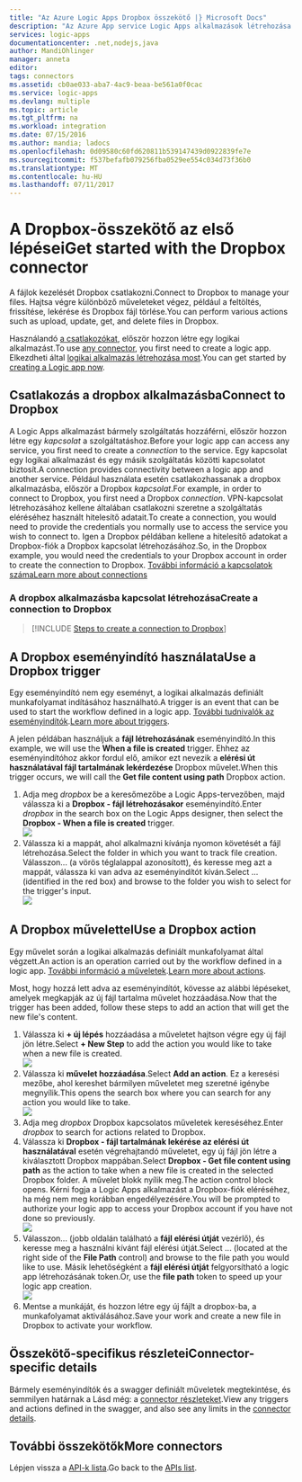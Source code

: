 ```yaml
---
title: "Az Azure Logic Apps Dropbox összekötő |} Microsoft Docs"
description: "Az Azure App service Logic Apps alkalmazások létrehozása A fájlok kezelését Dropbox csatlakozni. Hajtsa végre különböző műveleteket végez, például a feltöltés, frissítése, lekérése és Dropbox fájl törlése."
services: logic-apps
documentationcenter: .net,nodejs,java
author: MandiOhlinger
manager: anneta
editor: 
tags: connectors
ms.assetid: cb0ae033-aba7-4ac9-beaa-be561a0f0cac
ms.service: logic-apps
ms.devlang: multiple
ms.topic: article
ms.tgt_pltfrm: na
ms.workload: integration
ms.date: 07/15/2016
ms.author: mandia; ladocs
ms.openlocfilehash: 0d09580c60fd620811b539147439d0922839fe7e
ms.sourcegitcommit: f537befafb079256fba0529ee554c034d73f36b0
ms.translationtype: MT
ms.contentlocale: hu-HU
ms.lasthandoff: 07/11/2017
---
```

# <a name="get-started-with-the-dropbox-connector"></a><span data-ttu-id="551a3-105">A Dropbox-összekötő az első lépései</span><span class="sxs-lookup"><span data-stu-id="551a3-105">Get started with the Dropbox connector</span></span>
<span data-ttu-id="551a3-106">A fájlok kezelését Dropbox csatlakozni.</span><span class="sxs-lookup"><span data-stu-id="551a3-106">Connect to Dropbox to manage your files.</span></span> <span data-ttu-id="551a3-107">Hajtsa végre különböző műveleteket végez, például a feltöltés, frissítése, lekérése és Dropbox fájl törlése.</span><span class="sxs-lookup"><span data-stu-id="551a3-107">You can perform various actions such as upload, update, get, and delete files in Dropbox.</span></span>

<span data-ttu-id="551a3-108">Használandó [a csatlakozókat](apis-list.md), először hozzon létre egy logikai alkalmazást.</span><span class="sxs-lookup"><span data-stu-id="551a3-108">To use [any connector](apis-list.md), you first need to create a logic app.</span></span> <span data-ttu-id="551a3-109">Elkezdheti által [logikai alkalmazás létrehozása most](../logic-apps/logic-apps-create-a-logic-app.md).</span><span class="sxs-lookup"><span data-stu-id="551a3-109">You can get started by [creating a Logic app now](../logic-apps/logic-apps-create-a-logic-app.md).</span></span>

## <a name="connect-to-dropbox"></a><span data-ttu-id="551a3-110">Csatlakozás a dropbox alkalmazásba</span><span class="sxs-lookup"><span data-stu-id="551a3-110">Connect to Dropbox</span></span>
<span data-ttu-id="551a3-111">A Logic Apps alkalmazást bármely szolgáltatás hozzáférni, először hozzon létre egy *kapcsolat* a szolgáltatáshoz.</span><span class="sxs-lookup"><span data-stu-id="551a3-111">Before your logic app can access any service, you first need to create a *connection* to the service.</span></span> <span data-ttu-id="551a3-112">Egy kapcsolat egy logikai alkalmazást és egy másik szolgáltatás közötti kapcsolatot biztosít.</span><span class="sxs-lookup"><span data-stu-id="551a3-112">A connection provides connectivity between a logic app and another service.</span></span> <span data-ttu-id="551a3-113">Például használata esetén csatlakozhassanak a dropbox alkalmazásba, először a Dropbox *kapcsolat*.</span><span class="sxs-lookup"><span data-stu-id="551a3-113">For example, in order to connect to Dropbox, you first need a Dropbox *connection*.</span></span> <span data-ttu-id="551a3-114">VPN-kapcsolat létrehozásához kellene általában csatlakozni szeretne a szolgáltatás eléréséhez használt hitelesítő adatait.</span><span class="sxs-lookup"><span data-stu-id="551a3-114">To create a connection, you would need to provide the credentials you normally use to access the service you wish to connect to.</span></span> <span data-ttu-id="551a3-115">Igen a Dropbox példában kellene a hitelesítő adatokat a Dropbox-fiók a Dropbox kapcsolat létrehozásához.</span><span class="sxs-lookup"><span data-stu-id="551a3-115">So, in the Dropbox example, you would need the credentials to your Dropbox account in order to create the connection to Dropbox.</span></span> [<span data-ttu-id="551a3-116">További információ a kapcsolatok száma</span><span class="sxs-lookup"><span data-stu-id="551a3-116">Learn more about connections</span></span>]()

### <a name="create-a-connection-to-dropbox"></a><span data-ttu-id="551a3-117">A dropbox alkalmazásba kapcsolat létrehozása</span><span class="sxs-lookup"><span data-stu-id="551a3-117">Create a connection to Dropbox</span></span>
> [!INCLUDE [Steps to create a connection to Dropbox](../../includes/connectors-create-api-dropbox.md)]
> 
> 

## <a name="use-a-dropbox-trigger"></a><span data-ttu-id="551a3-118">A Dropbox eseményindító használata</span><span class="sxs-lookup"><span data-stu-id="551a3-118">Use a Dropbox trigger</span></span>
<span data-ttu-id="551a3-119">Egy eseményindító nem egy eseményt, a logikai alkalmazás definiált munkafolyamat indításához használható.</span><span class="sxs-lookup"><span data-stu-id="551a3-119">A trigger is an event that can be used to start the workflow defined in a logic app.</span></span> <span data-ttu-id="551a3-120">[További tudnivalók az eseményindítók](../logic-apps/logic-apps-what-are-logic-apps.md#logic-app-concepts).</span><span class="sxs-lookup"><span data-stu-id="551a3-120">[Learn more about triggers](../logic-apps/logic-apps-what-are-logic-apps.md#logic-app-concepts).</span></span>

<span data-ttu-id="551a3-121">A jelen példában használjuk a **fájl létrehozásának** eseményindító.</span><span class="sxs-lookup"><span data-stu-id="551a3-121">In this example, we will use the **When a file is created** trigger.</span></span> <span data-ttu-id="551a3-122">Ehhez az eseményindítóhoz akkor fordul elő, amikor ezt nevezik a **elérési út használatával fájl tartalmának lekérdezése** Dropbox művelet.</span><span class="sxs-lookup"><span data-stu-id="551a3-122">When this trigger occurs, we will call the **Get file content using path** Dropbox action.</span></span> 

1. <span data-ttu-id="551a3-123">Adja meg *dropbox* be a keresőmezőbe a Logic Apps-tervezőben, majd válassza ki a **Dropbox - fájl létrehozásakor** eseményindító.</span><span class="sxs-lookup"><span data-stu-id="551a3-123">Enter *dropbox* in the search box on the Logic Apps designer, then select the **Dropbox - When a file is created** trigger.</span></span>      
   ![](../../includes/media/connectors-create-api-dropbox/using-dropbox-trigger.PNG)  
2. <span data-ttu-id="551a3-124">Válassza ki a mappát, ahol alkalmazni kívánja nyomon követését a fájl létrehozása.</span><span class="sxs-lookup"><span data-stu-id="551a3-124">Select the folder in which you want to track file creation.</span></span> <span data-ttu-id="551a3-125">Válasszon... (a vörös téglalappal azonosított), és keresse meg azt a mappát, válassza ki van adva az eseményindítót kíván.</span><span class="sxs-lookup"><span data-stu-id="551a3-125">Select ... (identified in the red box) and browse to the folder you wish to select for the trigger's input.</span></span>  
   ![](../../includes/media/connectors-create-api-dropbox/using-dropbox-trigger-2.PNG)  

## <a name="use-a-dropbox-action"></a><span data-ttu-id="551a3-126">A Dropbox művelettel</span><span class="sxs-lookup"><span data-stu-id="551a3-126">Use a Dropbox action</span></span>
<span data-ttu-id="551a3-127">Egy művelet során a logikai alkalmazás definiált munkafolyamat által végzett.</span><span class="sxs-lookup"><span data-stu-id="551a3-127">An action is an operation carried out by the workflow defined in a logic app.</span></span> <span data-ttu-id="551a3-128">[További információ a műveletek](../logic-apps/logic-apps-what-are-logic-apps.md#logic-app-concepts).</span><span class="sxs-lookup"><span data-stu-id="551a3-128">[Learn more about actions](../logic-apps/logic-apps-what-are-logic-apps.md#logic-app-concepts).</span></span>

<span data-ttu-id="551a3-129">Most, hogy hozzá lett adva az eseményindítót, kövesse az alábbi lépéseket, amelyek megkapják az új fájl tartalma művelet hozzáadása.</span><span class="sxs-lookup"><span data-stu-id="551a3-129">Now that the trigger has been added, follow these steps to add an action that will get the new file's content.</span></span>

1. <span data-ttu-id="551a3-130">Válassza ki **+ új lépés** hozzáadása a műveletet hajtson végre egy új fájl jön létre.</span><span class="sxs-lookup"><span data-stu-id="551a3-130">Select **+ New Step** to add the action you would like to take when a new file is created.</span></span>  
   ![](../../includes/media/connectors-create-api-dropbox/using-dropbox-action.PNG)
2. <span data-ttu-id="551a3-131">Válassza ki **művelet hozzáadása**.</span><span class="sxs-lookup"><span data-stu-id="551a3-131">Select **Add an action**.</span></span> <span data-ttu-id="551a3-132">Ez a keresési mezőbe, ahol kereshet bármilyen műveletet meg szeretné igénybe megnyílik.</span><span class="sxs-lookup"><span data-stu-id="551a3-132">This opens the search box where you can search for any action you would like to take.</span></span>  
   ![](../../includes/media/connectors-create-api-dropbox/using-dropbox-action-2.PNG)
3. <span data-ttu-id="551a3-133">Adja meg *dropbox* Dropbox kapcsolatos műveletek kereséséhez.</span><span class="sxs-lookup"><span data-stu-id="551a3-133">Enter *dropbox* to search for actions related to Dropbox.</span></span>  
4. <span data-ttu-id="551a3-134">Válassza ki **Dropbox - fájl tartalmának lekérése az elérési út használatával** esetén végrehajtandó műveletet, egy új fájl jön létre a kiválasztott Dropbox mappában.</span><span class="sxs-lookup"><span data-stu-id="551a3-134">Select **Dropbox - Get file content using path** as the action to take when a new file is created in the selected Dropbox folder.</span></span> <span data-ttu-id="551a3-135">A művelet blokk nyílik meg.</span><span class="sxs-lookup"><span data-stu-id="551a3-135">The action control block opens.</span></span> <span data-ttu-id="551a3-136">Kérni fogja a Logic Apps alkalmazást a Dropbox-fiók eléréséhez, ha még nem meg korábban engedélyezésére.</span><span class="sxs-lookup"><span data-stu-id="551a3-136">You will be prompted to authorize your logic app to access your Dropbox account if you have not done so previously.</span></span>  
   ![](../../includes/media/connectors-create-api-dropbox/using-dropbox-action-3.PNG)  
5. <span data-ttu-id="551a3-137">Válasszon... (jobb oldalán található a **fájl elérési útját** vezérlő), és keresse meg a használni kívánt fájl elérési útját.</span><span class="sxs-lookup"><span data-stu-id="551a3-137">Select ... (located at the right side of the **File Path** control) and browse to the file path you would like to use.</span></span> <span data-ttu-id="551a3-138">Másik lehetőségként a **fájl elérési útját** felgyorsítható a logic app létrehozásának token.</span><span class="sxs-lookup"><span data-stu-id="551a3-138">Or, use the **file path** token to speed up your logic app creation.</span></span>  
   ![](../../includes/media/connectors-create-api-dropbox/using-dropbox-action-4.PNG)  
6. <span data-ttu-id="551a3-139">Mentse a munkáját, és hozzon létre egy új fájlt a dropbox-ba, a munkafolyamat aktiválásához.</span><span class="sxs-lookup"><span data-stu-id="551a3-139">Save your work and create a new file in Dropbox to activate your workflow.</span></span>  

## <a name="connector-specific-details"></a><span data-ttu-id="551a3-140">Összekötő-specifikus részletei</span><span class="sxs-lookup"><span data-stu-id="551a3-140">Connector-specific details</span></span>

<span data-ttu-id="551a3-141">Bármely eseményindítók és a swagger definiált műveletek megtekintése, és semmilyen határnak a Lásd még: a [connector részleteket](/connectors/dropbox/).</span><span class="sxs-lookup"><span data-stu-id="551a3-141">View any triggers and actions defined in the swagger, and also see any limits in the [connector details](/connectors/dropbox/).</span></span>

## <a name="more-connectors"></a><span data-ttu-id="551a3-142">További összekötők</span><span class="sxs-lookup"><span data-stu-id="551a3-142">More connectors</span></span>
<span data-ttu-id="551a3-143">Lépjen vissza a [API-k lista](apis-list.md).</span><span class="sxs-lookup"><span data-stu-id="551a3-143">Go back to the [APIs list](apis-list.md).</span></span>